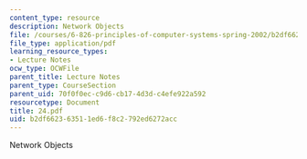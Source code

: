 ```yaml
---
content_type: resource
description: Network Objects
file: /courses/6-826-principles-of-computer-systems-spring-2002/b2df662363511ed6f8c2792ed6272acc_24.pdf
file_type: application/pdf
learning_resource_types:
- Lecture Notes
ocw_type: OCWFile
parent_title: Lecture Notes
parent_type: CourseSection
parent_uid: 70f0f0ec-c9d6-cb17-4d3d-c4efe922a592
resourcetype: Document
title: 24.pdf
uid: b2df6623-6351-1ed6-f8c2-792ed6272acc
---
```

Network Objects


